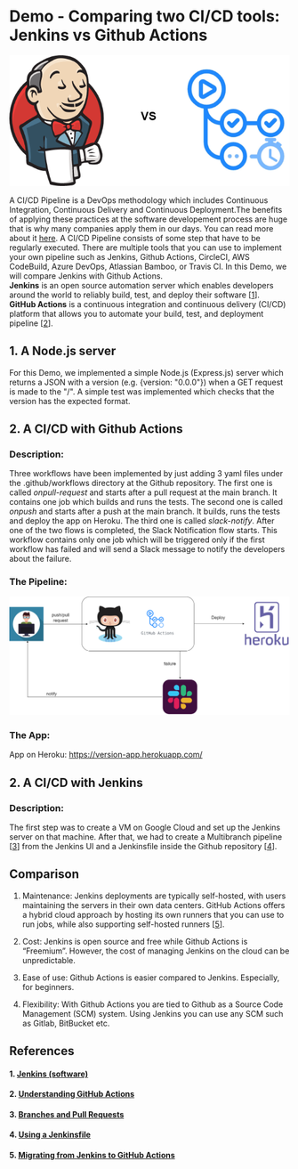 # Demo - Comparing two CI/CD tools: Jenkins vs Github Actions

![](imgs/jenkins-vs-github-actions.png)

A CI/CD Pipeline is a DevOps methodology which includes Continuous Integration, Continuous Delivery and Continuous Deployment.The benefits of applying these practices at the software developement process are huge that is why many companies apply them in our days. You can read more about it [here](https://www.digitalocean.com/community/tutorials/an-introduction-to-continuous-integration-delivery-and-deployment). 
A CI/CD Pipeline consists of some step that have to be  regularly executed. There are multiple tools that you can use to implement your own pipeline such as Jenkins, Github Actions, CircleCI, AWS CodeBuild, Azure DevOps, Atlassian Bamboo, or Travis CI. In this Demo, we will compare Jenkins with Github Actions. 
<br>
**Jenkins** is an open source automation server which enables developers around the world to reliably build, test, and deploy their software [[1](#1.)].
<br>
**GitHub Actions** is a continuous integration and continuous delivery (CI/CD) platform that allows you to automate your build, test, and deployment pipeline [[2](#2.)].
<br>

## 1. A Node.js server
For this Demo, we implemented a simple Node.js (Express.js) server which returns a JSON with a version (e.g. {version: "0.0.0"}) when a GET request is made to the "/".
A simple test was implemented which checks that the version has the expected format.

## 2. A CI/CD with Github Actions

### Description:
Three workflows have been implemented by just adding 3 yaml files under the .github/workflows directory at the Github repository.
The first one is called *onpull-request* and starts after a pull request at the main branch. It contains one job which builds and runs the tests. The second one is called *onpush* and starts after a push at the main branch. It builds, runs the tests and deploy the app on Heroku. 
The third one is called *slack-notify*. After one of the two flows is completed, the Slack Notification flow starts. This workflow contains only one job which will be triggered only if the first workflow has failed and will send a Slack message to notify the developers about the failure.
### The Pipeline:
![](imgs/pipeline-github-actions.png)
### The App:
App on Heroku: https://version-app.herokuapp.com/

## 2. A CI/CD with Jenkins
### Description:
The first step was to create a VM on Google Cloud and set up the Jenkins server on that machine. After that, we had to create a Multibranch pipeline [[3](#3.)] from the Jenkins UI and a Jenkinsfile inside the Github repository [[4](#4.)].
## Comparison
1. Maintenance: Jenkins deployments are typically self-hosted, with users maintaining the servers in their own data centers. GitHub Actions offers a hybrid cloud approach by hosting its own runners that you can use to run jobs, while also supporting self-hosted runners [[5](#5.)].

2. Cost: Jenkins is open source and free while Github Actions is “Freemium”. However, the cost of managing Jenkins on the cloud can be unpredictable.

3. Ease of use: Github Actions is easier compared to Jenkins. Especially, for beginners. 

4. Flexibility: With Github Actions you are tied to Github as a Source Code Management (SCM) system. Using Jenkins you can use any SCM such as Gitlab, BitBucket etc.

## References
#### 1. [Jenkins (software)](https://en.wikipedia.org/wiki/Jenkins_(software))
#### 2. [Understanding GitHub Actions](https://docs.github.com/en/actions/learn-github-actions/understanding-github-actions)
#### 3. [Branches and Pull Requests](https://www.jenkins.io/doc/book/pipeline/multibranch/#:~:text=The%20Multibranch%20Pipeline%20project%20type,a%20Jenkinsfile%20in%20source%20control.)
#### 4. [Using a Jenkinsfile ](https://www.jenkins.io/doc/book/pipeline/jenkinsfile/)
#### 5. [Migrating from Jenkins to GitHub Actions](https://docs.github.com/en/actions/migrating-to-github-actions/migrating-from-jenkins-to-github-actions)